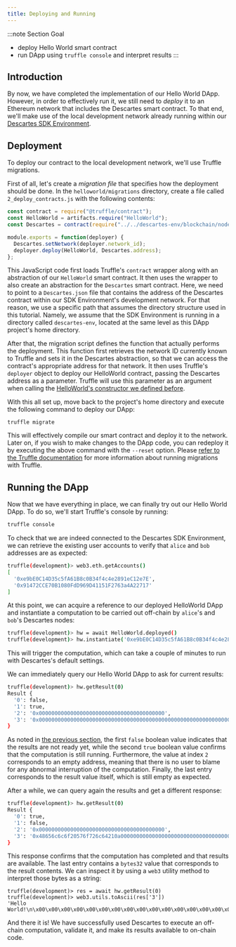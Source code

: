 ```yaml
---
title: Deploying and Running
---
```


:::note Section Goal
- deploy Hello World smart contract
- run DApp using `truffle console` and interpret results
:::


## Introduction

By now, we have completed the implementation of our Hello World DApp. However, in order to effectively run it, we still need to *deploy* it to an Ethereum network that includes the Descartes smart contract. To that end, we'll make use of the local development network already running within our [Descartes SDK Environment](../descartes-env.md).

## Deployment

To deploy our contract to the local development network, we'll use Truffle migrations. 

First of all, let's create a *migration file* that specifies how the deployment should be done. In the `helloworld/migrations` directory, create a file called `2_deploy_contracts.js` with the following contents:

```javascript
const contract = require("@truffle/contract");
const HelloWorld = artifacts.require("HelloWorld");
const Descartes = contract(require("../../descartes-env/blockchain/node_modules/@cartesi/descartes-sdk/build/contracts/Descartes.json"));

module.exports = function(deployer) {
  Descartes.setNetwork(deployer.network_id);
  deployer.deploy(HelloWorld, Descartes.address);
};
```

This JavaScript code first loads Truffle's `contract` wrapper along with an abstraction of our `HelloWorld` smart contract. It then uses the wrapper to also create an abstraction for the `Descartes` smart contract. Here, we need to point to a `Descartes.json` file that contains the address of the Descartes contract within our SDK Environment's development network. For that reason, we use a specific path that assumes the directory structure used in this tutorial. Namely, we assume that the SDK Environment is running in a directory called `descartes-env`, located at the same level as this DApp project's home directory.

After that, the migration script defines the function that actually performs the deployment. This function first retrieves the network ID currently known to Truffle and sets it in the Descartes abstraction, so that we can access the contract's appropriate address for that network. It then uses Truffle's `deployer` object to deploy our HelloWorld contract, passing the Descartes address as a parameter. Truffle will use this parameter as an argument when calling the [HelloWorld's constructor we defined before](./create-project.md#creating-the-smart-contract).

With this all set up, move back to the project's home directory and execute the following command to deploy our DApp:

```
truffle migrate
```

This will effectively compile our smart contract and deploy it to the network. Later on, if you wish to make changes to the DApp code, you can redeploy it by executing the above command with the `--reset` option. Please [refer to the Truffle documentation](https://www.trufflesuite.com/docs/truffle/getting-started/running-migrations) for more information about running migrations with Truffle.

## Running the DApp

Now that we have everything in place, we can finally try out our Hello World DApp. To do so, we'll start Truffle's console by running:

```bash
truffle console
```

To check that we are indeed connected to the Descartes SDK Environment, we can retrieve the existing user accounts to verify that `alice` and `bob` addresses are as expected:

```bash
truffle(development)> web3.eth.getAccounts()
[
  '0xe9bE0C14D35c5fA61B8c0B34f4c4e2891eC12e7E',
  '0x91472CCE70B1080FdD969D41151F2763a4A22717'
]
```

At this point, we can acquire a reference to our deployed HelloWorld DApp and instantiate a computation to be carried out off-chain by `alice`'s and `bob`'s Descartes nodes:

```bash
truffle(development)> hw = await HelloWorld.deployed()
truffle(development)> hw.instantiate('0xe9bE0C14D35c5fA61B8c0B34f4c4e2891eC12e7E', '0x91472CCE70B1080FdD969D41151F2763a4A22717')
```

This will trigger the computation, which can take a couple of minutes to run with Descartes's default settings.

We can immediately query our Hello World DApp to ask for current results:

```bash
truffle(development)> hw.getResult(0)
Result {
  '0': false,
  '1': true,
  '2': '0x0000000000000000000000000000000000000000',
  '3': '0x0000000000000000000000000000000000000000000000000000000000000000'
}
```

As noted in [the previous section](./getresult.md), the first `false` boolean value indicates that the results are not ready yet, while the second `true` boolean value confirms that the computation is still running. Furthermore, the value at index `2` corresponds to an empty address, meaning that there is no user to blame for any abnormal interruption of the computation. Finally, the last entry corresponds to the result value itself, which is still empty as expected.

After a while, we can query again the results and get a different response:

```bash
truffle(development)> hw.getResult(0)
Result {
  '0': true,
  '1': false,
  '2': '0x0000000000000000000000000000000000000000',
  '3': '0x48656c6c6f20576f726c64210a00000000000000000000000000000000000000'
}
```

This response confirms that the computation has completed and that results are available. The last entry contains a `bytes32` value that corresponds to the result contents. We can inspect it by using a `web3` utility method to interpret those bytes as a string:

```
truffle(development)> res = await hw.getResult(0)
truffle(development)> web3.utils.toAscii(res['3'])
'Hello World!\n\x00\x00\x00\x00\x00\x00\x00\x00\x00\x00\x00\x00\x00\x00\x00\x00\x00\x00\x00'
```

And there it is! We have successfully used Descartes to execute an off-chain computation, validate it, and make its results available to on-chain code.